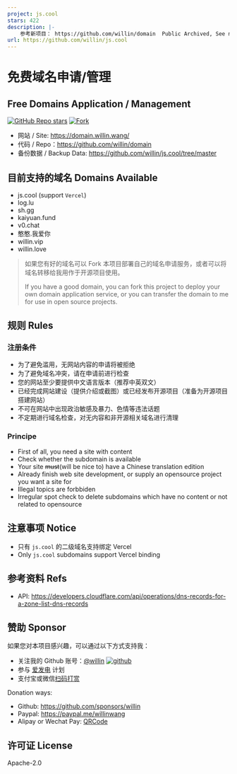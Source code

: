 ```yaml
---
project: js.cool
stars: 422
description: |-
    参考新项目： https://github.com/willin/domain  Public Archived, See new project.  
url: https://github.com/willin/js.cool
---
```


# 免费域名申请/管理

## Free Domains Application / Management

[![GitHub Repo stars](https://img.shields.io/github/stars/willin/domain?style=social)](https://github.com/willin/domain) [![Fork](https://img.shields.io/github/contributors/willin/domain)](https://github.com/willin/domain/fork)

- 网站 / Site: <https://domain.willin.wang/>
- 代码 / Repo：<https://github.com/willin/domain>
- 备份数据 / Backup Data: <https://github.com/willin/js.cool/tree/master>

## 目前支持的域名 Domains Available

- js.cool (support `Vercel`)
- log.lu
- sh.gg
- kaiyuan.fund
- v0.chat
- 憨憨.我爱你
- willin.vip
- willin.love

> 如果您有好的域名可以 Fork 本项目部署自己的域名申请服务，或者可以将域名转移给我用作于开源项目使用。
>
> If you have a good domain, you can fork this project to deploy your own domain application service, or you can transfer the domain to me for use in open source projects.

## 规则 Rules

### 注册条件

- 为了避免滥用，无网站内容的申请将被拒绝
- 为了避免域名冲突，请在申请前进行检查
- 您的网站至少要提供中文语言版本（推荐中英双文）
- 已经完成网站建设（提供介绍或截图）或已经发布开源项目（准备为开源项目搭建网站）
- 不可在网站中出现政治敏感及暴力、色情等违法话题
- 不定期进行域名检查，对无内容和非开源相关域名进行清理

### Principe

- First of all, you need a site with content
- Check whether the subdomain is available
- Your site ~~must~~(will be nice to) have a Chinese translation edition
- Already finish web site development, or supply an opensource project you want a site for
- Illegal topics are forbbiden
- Irregular spot check to delete subdomains which have no content or not related to opensource

## 注意事项 Notice

- 只有 `js.cool` 的二级域名支持绑定 Vercel
- Only `js.cool` subdomains support Vercel binding

## 参考资料 Refs

- API: https://developers.cloudflare.com/api/operations/dns-records-for-a-zone-list-dns-records

## 赞助 Sponsor

如果您对本项目感兴趣，可以通过以下方式支持我：

- 关注我的 Github 账号：[@willin](https://github.com/willin) [![github](https://img.shields.io/github/followers/willin.svg?style=social&label=Followers)](https://github.com/willin)
- 参与 [爱发电](https://afdian.net/@willin) 计划
- 支付宝或微信[扫码打赏](https://user-images.githubusercontent.com/1890238/89126156-0f3eeb80-d516-11ea-9046-5a3a5d59b86b.png)

Donation ways:

- Github: <https://github.com/sponsors/willin>
- Paypal: <https://paypal.me/willinwang>
- Alipay or Wechat Pay: [QRCode](https://user-images.githubusercontent.com/1890238/89126156-0f3eeb80-d516-11ea-9046-5a3a5d59b86b.png)

## 许可证 License

Apache-2.0

